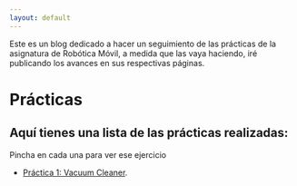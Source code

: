 ```yaml
---
layout: default
---
```


Este es un blog dedicado a hacer un seguimiento de las prácticas de la asignatura de Robótica Móvil, a medida que las vaya haciendo, iré publicando los avances en
sus respectivas páginas.

# Prácticas

## Aquí tienes una lista de las prácticas realizadas:
Pincha en cada una para ver ese ejercicio

* [Práctica 1: Vacuum Cleaner](./).
